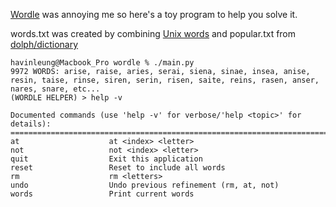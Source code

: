 [Wordle](https://www.nytimes.com/games/wordle/index.html) was annoying me so here's a toy program to help you solve it.

words.txt was created by combining [Unix words](https://en.wikipedia.org/wiki/Words_(Unix)) and popular.txt from [dolph/dictionary](https://github.com/dolph/dictionary)

```
havinleung@Macbook_Pro wordle % ./main.py
9972 WORDS: arise, raise, aries, serai, siena, sinae, insea, anise, resin, taise, rinse, siren, serin, risen, saite, reins, rasen, anser, nares, snare, etc...
(WORDLE HELPER) > help -v

Documented commands (use 'help -v' for verbose/'help <topic>' for details):
======================================================================================================
at                    at <index> <letter>
not                   not <index> <letter>
quit                  Exit this application
reset                 Reset to include all words
rm                    rm <letters>
undo                  Undo previous refinement (rm, at, not)
words                 Print current words
```
